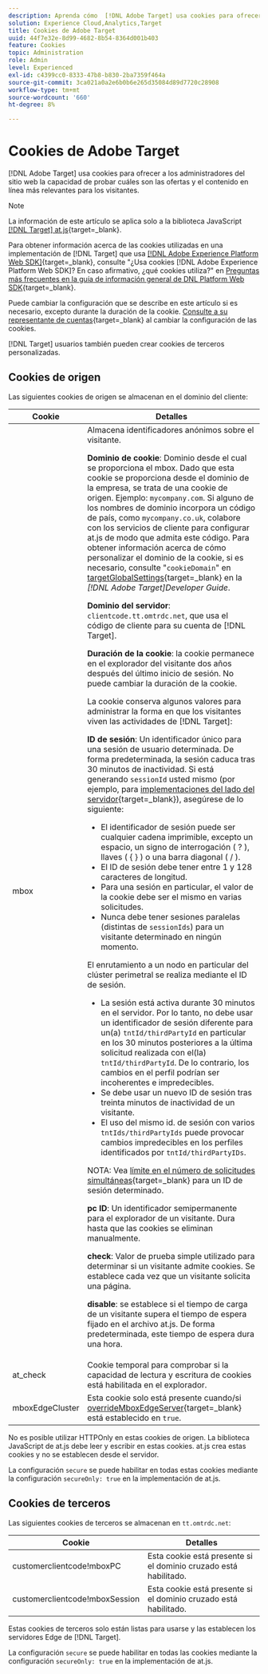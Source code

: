 ```yaml
---
description: Aprenda cómo  [!DNL Adobe Target] usa cookies para ofrecer a los administradores del sitio web la capacidad de probar cuáles son las ofertas y el contenido en línea más relevantes para los visitantes.
solution: Experience Cloud,Analytics,Target
title: Cookies de Adobe Target
uuid: 44f7e32e-8d99-4682-8b54-8364d001b403
feature: Cookies
topic: Administration
role: Admin
level: Experienced
exl-id: c4399cc0-8333-47b8-b830-2ba7359f464a
source-git-commit: 3ca021a0a2e6b0b6e265d35084d89d7720c28908
workflow-type: tm+mt
source-wordcount: '660'
ht-degree: 8%

---
```


# Cookies de Adobe Target

[!DNL Adobe Target] usa cookies para ofrecer a los administradores del sitio web la capacidad de probar cuáles son las ofertas y el contenido en línea más relevantes para los visitantes.

>[!NOTE]
>
>La información de este artículo se aplica solo a la biblioteca JavaScript [[!DNL Target] at.js](https://experienceleague.adobe.com/docs/target-dev/developer/client-side/at-js-implementation/functions-overview/targetglobalsettings.html){target=_blank}.
>
>Para obtener información acerca de las cookies utilizadas en una implementación de [!DNL Target] que usa [[!DNL Adobe Experience Platform Web SDK]](https://experienceleague.adobe.com/docs/experience-platform/edge/home.html){target=_blank}, consulte &quot;¿Usa cookies [!DNL Adobe Experience Platform Web SDK]? En caso afirmativo, ¿qué cookies utiliza?&quot; en [Preguntas más frecuentes en la guía de información general de DNL Platform Web SDK](https://experienceleague.adobe.com/docs/experience-platform/edge/web-sdk-faq.html){target=_blank}.
>
>Puede cambiar la configuración que se describe en este artículo si es necesario, excepto durante la duración de la cookie. [Consulte a su representante de cuentas](https://experienceleague.adobe.com/docs/target/using/cmp-resources-and-contact-information.html){target=_blank} al cambiar la configuración de las cookies.
>
>[!DNL Target] usuarios también pueden crear cookies de terceros personalizadas.

## Cookies de origen

Las siguientes cookies de origen se almacenan en el dominio del cliente:

| Cookie | Detalles |
| --- | --- |
| mbox | Almacena identificadores anónimos sobre el visitante.<P>**Dominio de cookie**: Dominio desde el cual se proporciona el mbox. Dado que esta cookie se proporciona desde el dominio de la empresa, se trata de una cookie de origen. Ejemplo: `mycompany.com`. Si alguno de los nombres de dominio incorpora un código de país, como `mycompany.co.uk`, colabore con los servicios de cliente para configurar at.js de modo que admita este código. Para obtener información acerca de cómo personalizar el dominio de la cookie, si es necesario, consulte &quot;`cookieDomain`&quot; en [targetGlobalSettings](https://experienceleague.adobe.com/docs/target-dev/developer/client-side/at-js-implementation/functions-overview/targetglobalsettings.html){target=_blank} en la *[!DNL Adobe Target]Developer Guide*.<P>**Dominio del servidor**: `clientcode.tt.omtrdc.net`, que usa el código de cliente para su cuenta de [!DNL Target].<P>**Duración de la cookie**: la cookie permanece en el explorador del visitante dos años después del último inicio de sesión. No puede cambiar la duración de la cookie.<P>La cookie conserva algunos valores para administrar la forma en que los visitantes viven las actividades de [!DNL Target]:<P>**ID de sesión**: Un identificador único para una sesión de usuario determinada. De forma predeterminada, la sesión caduca tras 30 minutos de inactividad. Si está generando `sessionId` usted mismo (por ejemplo, para [implementaciones del lado del servidor](https://experienceleague.adobe.com/docs/target-dev/developer/server-side/server-side-overview.html){target=_blank}), asegúrese de lo siguiente:<ul><li>El identificador de sesión puede ser cualquier cadena imprimible, excepto un espacio, un signo de interrogación ( ? ), llaves ( { } ) o una barra diagonal ( / ).</li><li>El ID de sesión debe tener entre 1 y 128 caracteres de longitud.</li><li>Para una sesión en particular, el valor de la cookie debe ser el mismo en varias solicitudes.</li><li>Nunca debe tener sesiones paralelas (distintas de `sessionIds`) para un visitante determinado en ningún momento.</li></ul>El enrutamiento a un nodo en particular del clúster perimetral se realiza mediante el ID de sesión.<ul><li>La sesión está activa durante 30 minutos en el servidor. Por lo tanto, no debe usar un identificador de sesión diferente para un(a) `tntId/thirdPartyId` en particular en los 30 minutos posteriores a la última solicitud realizada con el(la) `tntId/thirdPartyId`. De lo contrario, los cambios en el perfil podrían ser incoherentes e impredecibles.</li><li>Se debe usar un nuevo ID de sesión tras treinta minutos de inactividad de un visitante.</li><li>El uso del mismo id. de sesión con varios `tntIds/thirdPartyIds` puede provocar cambios impredecibles en los perfiles identificados por `tntId/thirdPartyIDs`.</li></ul>NOTA: Vea [límite en el número de solicitudes simultáneas](https://experienceleague.adobe.com/docs/target/using/troubleshoot/target-limits.html?lang=es#content-delivery){target=_blank} para un ID de sesión determinado.<P>**pc ID**: Un identificador semipermanente para el explorador de un visitante. Dura hasta que las cookies se eliminan manualmente.<P>**check**: Valor de prueba simple utilizado para determinar si un visitante admite cookies. Se establece cada vez que un visitante solicita una página.<P>**disable**: se establece si el tiempo de carga de un visitante supera el tiempo de espera fijado en el archivo at.js. De forma predeterminada, este tiempo de espera dura una hora. |
| at_check | Cookie temporal para comprobar si la capacidad de lectura y escritura de cookies está habilitada en el explorador. |
| mboxEdgeCluster | Esta cookie solo está presente cuando/si [overrideMboxEdgeServer](https://experienceleague.adobe.com/docs/target-dev/developer/client-side/at-js-implementation/functions-overview/targetglobalsettings.html){target=_blank} está establecido en `true`. |

No es posible utilizar HTTPOnly en estas cookies de origen. La biblioteca JavaScript de at.js debe leer y escribir en estas cookies. at.js crea estas cookies y no se establecen desde el servidor.

La configuración `secure` se puede habilitar en todas estas cookies mediante la configuración `secureOnly: true` en la implementación de at.js.

## Cookies de terceros

Las siguientes cookies de terceros se almacenan en `tt.omtrdc.net`:

| Cookie | Detalles |
| --- | --- |
| customerclientcode!mboxPC | Esta cookie está presente si el dominio cruzado está habilitado. |
| customerclientcode!mboxSession | Esta cookie está presente si el dominio cruzado está habilitado. |

Estas cookies de terceros solo están listas para usarse y las establecen los servidores Edge de [!DNL Target].

La configuración `secure` se puede habilitar en todas las cookies mediante la configuración `secureOnly: true` en la implementación de at.js.
